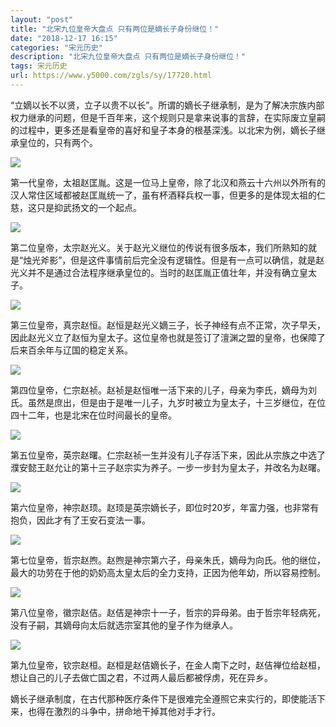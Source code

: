 ```yaml
---
layout: "post"
title: "北宋九位皇帝大盘点 只有两位是嫡长子身份继位！"
date: "2018-12-17 16:15"
categories: "宋元历史"
description: "北宋九位皇帝大盘点 只有两位是嫡长子身份继位！"
tags: 宋元历史
url: https://www.y5000.com/zgls/sy/17720.html
---
```






“立嫡以长不以贤，立子以贵不以长”。所谓的嫡长子继承制，是为了解决宗族内部权力继承的问题，但是千百年来，这个规则只是拿来说事的言辞，在实际废立皇嗣的过程中，更多还是看皇帝的喜好和皇子本身的根基深浅。以北宋为例，嫡长子继承皇位的，只有两个。

![](https://img.y5000.com/uploads/allimg/170322/1450525A1-0.jpg)

第一代皇帝，太祖赵匡胤。这是一位马上皇帝，除了北汉和燕云十六州以外所有的汉人常住区域都被赵匡胤统一了，虽有杯酒释兵权一事，但更多的是体现太祖的仁慈，这只是抑武扬文的一个起点。

![](https://img.y5000.com/uploads/allimg/170322/1450521101-1.jpg)

第二位皇帝，太宗赵光义。关于赵光义继位的传说有很多版本，我们所熟知的就是“烛光斧影”，但是这件事情前后完全没有逻辑性。但是有一点可以确信，就是赵光义并不是通过合法程序继承皇位的。当时的赵匡胤正值壮年，并没有确立皇太子。

![](https://img.y5000.com/uploads/allimg/170322/1450523305-2.jpg)

第三位皇帝，真宗赵恒。赵恒是赵光义嫡三子，长子神经有点不正常，次子早夭，因此赵光义立了赵恒为皇太子。这位皇帝也就是签订了澶渊之盟的皇帝，也保障了后来百余年与辽国的稳定关系。

![](https://img.y5000.com/uploads/allimg/170322/1450526322-3.jpg)

第四位皇帝，仁宗赵祯。赵祯是赵恒唯一活下来的儿子，母亲为李氏，嫡母为刘氏。虽然是庶出，但是由于是唯一儿子，九岁时被立为皇太子，十三岁继位，在位四十二年，也是北宋在位时间最长的皇帝。

![](https://img.y5000.com/uploads/allimg/170322/1450522262-4.jpg)

第五位皇帝，英宗赵曙。仁宗赵祯一生并没有儿子存活下来，因此从宗族之中选了濮安懿王赵允让的第十三子赵宗实为养子。一步一步封为皇太子，并改名为赵曙。

![](https://img.y5000.com/uploads/allimg/170322/1450524G1-5.jpg)

第六位皇帝，神宗赵顼。赵顼是英宗嫡长子，即位时20岁，年富力强，也非常有抱负，因此才有了王安石变法一事。

![](https://img.y5000.com/uploads/allimg/170322/1450522536-6.jpg)

第七位皇帝，哲宗赵煦。赵煦是神宗第六子，母亲朱氏，嫡母为向氏。他的继位，最大的功劳在于他的奶奶高太皇太后的全力支持，正因为他年幼，所以容易控制。

![](https://img.y5000.com/uploads/allimg/170322/1450525001-7.jpg)

第八位皇帝，徽宗赵佶。赵佶是神宗十一子，哲宗的异母弟。由于哲宗年轻病死，没有子嗣，其嫡母向太后就选宗室其他的皇子作为继承人。

![](https://img.y5000.com/uploads/allimg/170322/1450526113-8.jpg)

第九位皇帝，钦宗赵桓。赵桓是赵佶嫡长子，在金人南下之时，赵佶禅位给赵桓，想让自己的儿子去做亡国之君，不过两人最后都被俘虏，死在异乡。

嫡长子继承制度，在古代那种医疗条件下是很难完全遵照它来实行的，即使能活下来，也得在激烈的斗争中，拼命地干掉其他对手才行。
